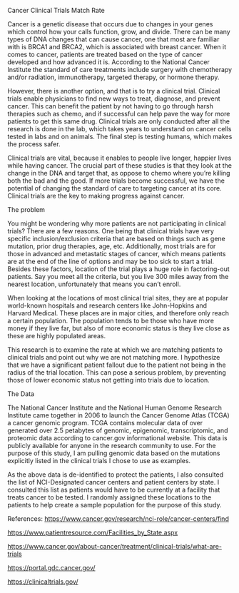 Cancer Clinical Trials Match Rate

Cancer is a genetic disease that occurs due to changes in your genes which control how your calls function, grow, and divide. There can be many types of DNA changes that can cause cancer, one that most are familiar with is BRCA1 and BRCA2, which is associated with breast cancer. When it comes to cancer, patients are treated based on the type of cancer developed and how advanced it is. According to the National Cancer Institute  the standard of care treatments include surgery with chemotherapy and/or radiation, immunotherapy, targeted therapy, or hormone therapy. 

However, there is another option, and that is to try a clinical trial. Clinical trials enable physicians to find new ways to treat, diagnose, and prevent cancer. This can benefit the patient by not having to go through harsh therapies such as chemo, and if successful can help pave the way for more patients to get this same drug. Clinical trials are only conducted after all the research is done in the lab, which takes years to understand on cancer cells tested in labs and on animals. The final step is testing humans, which makes the process safer. 

Clinical trials are vital, because it enables to people live longer, happier lives while having cancer. The crucial part of these studies is that they look at the change in the DNA and target that, as oppose to chemo where you’re killing both the bad and the good. If more trials become successful, we have the potential of changing the standard of care to targeting cancer at its core. Clinical trials are the key to making progress against cancer.

The problem 

You might be wondering why more patients are not participating in clinical trials? There are a few reasons. One being that clinical trials have very specific inclusion/exclusion criteria that are based on things such as gene mutation, prior drug therapies, age, etc. Additionally, most trials are for those in advanced and metastatic stages of cancer, which means patients are at the end of the line of options and may be too sick to start a trial. Besides these factors, location of the trial plays a huge role in factoring-out patients. Say you meet all the criteria, but you live 300 miles away from the nearest location, unfortunately that means you can’t enroll. 

When looking at the locations of most clinical trial sites, they are at popular world-known hospitals and research centers like John-Hopkins and Harvard Medical. These places are in major cities, and therefore only reach a certain population. The population tends to be those who have more money if they live far, but also of more economic status is they live close as these are highly populated areas. 

This research is to examine the rate at which we are matching patients to clinical trials and point out why we are not matching more. I hypothesize that we have a significant patient fallout due to the patient not being in the radius of the trial location. This can pose a serious problem, by preventing those of lower economic status not getting into trials due to location. 

The Data 

The National Cancer Institute and the National Human Genome Research Institute came together in 2006 to launch the Cancer Genome Atlas (TCGA) a cancer genomic program. TCGA contains molecular data of over generated over 2.5 petabytes of genomic, epigenomic, transcriptomic, and proteomic data according to cancer.gov informational website.  This data is publicly available for anyone in the research community to use. For the purpose of this study, I am pulling genomic data based on the mutations explicitly listed in the clinical trials I chose to use as examples. 

As the above data is de-identified to protect the patients, I also consulted the list of NCI-Designated cancer centers and patient centers by state. I consulted this list as patients would have to be currently at a facility that treats cancer to be tested. I randomly assigned these locations to the patients to help create a sample population for the purpose of this study. 






References:
https://www.cancer.gov/research/nci-role/cancer-centers/find

https://www.patientresource.com/Facilities_by_State.aspx

https://www.cancer.gov/about-cancer/treatment/clinical-trials/what-are-trials

https://portal.gdc.cancer.gov/

https://clinicaltrials.gov/

